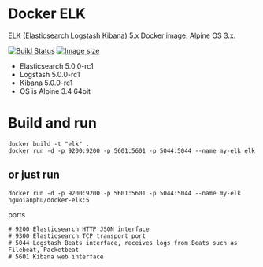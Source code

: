 # Docker ELK

ELK (Elasticsearch Logstash Kibana) 5.x Docker image. Alpine OS 3.x.

[![Build Status](https://travis-ci.org/nguoianphu/docker-elk.svg?branch=5)](https://travis-ci.org/nguoianphu/docker-elk) [![Image size](https://images.microbadger.com/badges/image/nguoianphu/docker-elk:5.svg)](https://microbadger.com/images/nguoianphu/docker-elk "Get your own image badge on microbadger.com")

- Elasticsearch 5.0.0-rc1
- Logstash 5.0.0-rc1
- Kibana 5.0.0-rc1
- OS is Alpine 3.4 64bit

# Build and run
    
    docker build -t "elk" .
    docker run -d -p 9200:9200 -p 5601:5601 -p 5044:5044 --name my-elk elk
    
## or just run
    
    docker run -d -p 9200:9200 -p 5601:5601 -p 5044:5044 --name my-elk nguoianphu/docker-elk:5

ports

    # 9200 Elasticsearch HTTP JSON interface
    # 9300 Elasticsearch TCP transport port
    # 5044 Logstash Beats interface, receives logs from Beats such as Filebeat, Packetbeat
    # 5601 Kibana web interface
